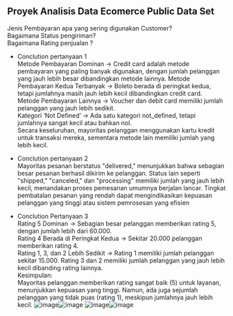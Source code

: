 ## Proyek Analisis Data Ecomerce Public Data Set

Jenis Pembayaran apa yang sering digunakan Customer?<br>
Bagaimana Status pengiriman?<br>
Bagaimana Rating penjualan ?<br>

- Conclution pertanyaan 1<br/>
Metode Pembayaran Dominan → Credit card adalah metode pembayaran yang paling banyak digunakan, dengan jumlah pelanggan yang jauh lebih besar dibandingkan metode lainnya.
Metode Pembayaran Kedua Terbanyak → Boleto berada di peringkat kedua, tetapi jumlahnya masih jauh lebih kecil dibandingkan credit card.<br>
Metode Pembayaran Lainnya → Voucher dan debit card memiliki jumlah pelanggan yang jauh lebih sedikit.<br>
Kategori ‘Not Defined’ → Ada satu kategori not_defined, tetapi jumlahnya sangat kecil atau bahkan nol.<br>
Secara keseluruhan, mayoritas pelanggan menggunakan kartu kredit untuk transaksi mereka, sementara metode lain memiliki jumlah yang lebih kecil.

- Conclution pertanyaan 2<br/>
Mayoritas pesanan berstatus "delivered," menunjukkan bahwa sebagian besar pesanan berhasil dikirim ke pelanggan. Status lain seperti "shipped," "canceled," dan "processing" memiliki jumlah yang jauh lebih kecil, menandakan proses pemesanan umumnya berjalan lancar. Tingkat pembatalan pesanan yang rendah dapat mengindikasikan kepuasan pelanggan yang tinggi atau sistem pemrosesan yang efisien
- Conclution Pertanyaan 3<br/>
Rating 5 Dominan → Sebagian besar pelanggan memberikan rating 5, dengan jumlah lebih dari 60.000.<br>
Rating 4 Berada di Peringkat Kedua → Sekitar 20.000 pelanggan memberikan rating 4.<br>
Rating 1, 3, dan 2 Lebih Sedikit →
Rating 1 memiliki jumlah pelanggan sekitar 15.000.
Rating 3 dan 2 memiliki jumlah pelanggan yang jauh lebih kecil dibanding rating lainnya.<br>
Kesimpulan:<br>
Mayoritas pelanggan memberikan rating sangat baik (5) untuk layanan, menunjukkan kepuasan yang tinggi. Namun, ada juga sejumlah pelanggan yang tidak puas (rating 1), meskipun jumlahnya jauh lebih kecil.
![image](https://github.com/user-attachments/assets/c38d3ca0-fe31-4c7a-b1ad-e82bd8fb0bf2)![image](https://github.com/user-attachments/assets/9585f26e-e23d-450f-a0e6-13e750c7935b)
![image](https://github.com/user-attachments/assets/2ed87171-30bf-488e-b628-bb5809a542e0)![image](https://github.com/user-attachments/assets/92b5229d-c187-43fb-aa56-3d1f1be22d0e)


